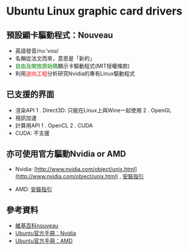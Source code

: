 # Ubuntu Linux graphic card drivers

## 預設顯卡驅動程式：Nouveau
* 英語發音/nuːˈvoʊ/
* 名稱從法文而來，意思是「新的」
* <font color = green>自由及開放原始碼</font>顯示卡驅動程式(MIT授權條款)
* 利用<font color= red>逆向工程</font>分析研究Nvidia的專有Linux驅動程式
## 已支援的界面
* 渲染API
1 . Direct3D: 只能在Linux上與Wine一起使用
2 . OpenGL
* 視訊加速
* 計算用API
1 . OpenCL
2 . CUDA
* CUDA: 不支援

## 亦可使用官方驅動Nvidia or AMD

* Nvidia: [http://www.nvidia.com/object/unix.html](http://www.nvidia.com/object/unix.html) , [安裝指引](https://help.ubuntu.com/community/BinaryDriverHowto/Nvidia) 

* AMD: [安裝指引](https://help.ubuntu.com/community/RadeonDriver) 

## 參考資料
* [維基百科nouveau](http://zh.wikipedia.org/wiki/Nouveau)
* [Ubuntu官方手冊：Nvidia](https://help.ubuntu.com/community/BinaryDriverHowto/Nvidia) 
* [Ubuntu官方手冊：AMD](https://help.ubuntu.com/community/BinaryDriverHowto/AMD) 




